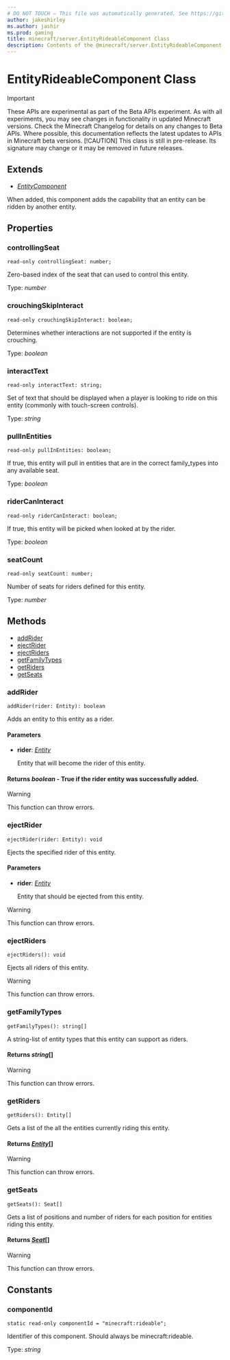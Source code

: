 ```yaml
---
# DO NOT TOUCH — This file was automatically generated. See https://github.com/mojang/minecraftapidocsgenerator to modify descriptions, examples, etc.
author: jakeshirley
ms.author: jashir
ms.prod: gaming
title: minecraft/server.EntityRideableComponent Class
description: Contents of the @minecraft/server.EntityRideableComponent class.
---
```

# EntityRideableComponent Class
>[!IMPORTANT]
>These APIs are experimental as part of the Beta APIs experiment. As with all experiments, you may see changes in functionality in updated Minecraft versions. Check the Minecraft Changelog for details on any changes to Beta APIs. Where possible, this documentation reflects the latest updates to APIs in Minecraft beta versions.
> [!CAUTION]
> This class is still in pre-release.  Its signature may change or it may be removed in future releases.

## Extends
- [*EntityComponent*](EntityComponent.md)

When added, this component adds the capability that an entity can be ridden by another entity.

## Properties

### **controllingSeat**
`read-only controllingSeat: number;`

Zero-based index of the seat that can used to control this entity.

Type: *number*

### **crouchingSkipInteract**
`read-only crouchingSkipInteract: boolean;`

Determines whether interactions are not supported if the entity is crouching.

Type: *boolean*

### **interactText**
`read-only interactText: string;`

Set of text that should be displayed when a player is looking to ride on this entity (commonly with touch-screen controls).

Type: *string*

### **pullInEntities**
`read-only pullInEntities: boolean;`

If true, this entity will pull in entities that are in the correct family_types into any available seat.

Type: *boolean*

### **riderCanInteract**
`read-only riderCanInteract: boolean;`

If true, this entity will be picked when looked at by the rider.

Type: *boolean*

### **seatCount**
`read-only seatCount: number;`

Number of seats for riders defined for this entity.

Type: *number*

## Methods
- [addRider](#addrider)
- [ejectRider](#ejectrider)
- [ejectRiders](#ejectriders)
- [getFamilyTypes](#getfamilytypes)
- [getRiders](#getriders)
- [getSeats](#getseats)

### **addRider**
`
addRider(rider: Entity): boolean
`

Adds an entity to this entity as a rider.

#### **Parameters**
- **rider**: [*Entity*](Entity.md)
  
  Entity that will become the rider of this entity.

#### **Returns** *boolean* - True if the rider entity was successfully added.

> [!WARNING]
> This function can throw errors.

### **ejectRider**
`
ejectRider(rider: Entity): void
`

Ejects the specified rider of this entity.

#### **Parameters**
- **rider**: [*Entity*](Entity.md)
  
  Entity that should be ejected from this entity.

> [!WARNING]
> This function can throw errors.

### **ejectRiders**
`
ejectRiders(): void
`

Ejects all riders of this entity.

> [!WARNING]
> This function can throw errors.

### **getFamilyTypes**
`
getFamilyTypes(): string[]
`

A string-list of entity types that this entity can support as riders.

#### **Returns** *string*[]

> [!WARNING]
> This function can throw errors.

### **getRiders**
`
getRiders(): Entity[]
`

Gets a list of the all the entities currently riding this entity.

#### **Returns** [*Entity*](Entity.md)[]

> [!WARNING]
> This function can throw errors.

### **getSeats**
`
getSeats(): Seat[]
`

Gets a list of positions and number of riders for each position for entities riding this entity.

#### **Returns** [*Seat*](Seat.md)[]

> [!WARNING]
> This function can throw errors.

## Constants

### **componentId**
`static read-only componentId = "minecraft:rideable";`

Identifier of this component. Should always be minecraft:rideable.

Type: *string*
